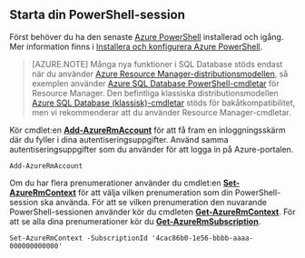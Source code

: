 
## Starta din PowerShell-session

Först behöver du ha den senaste [Azure PowerShell](https://msdn.microsoft.com/library/mt619274.aspx) installerad och igång. Mer information finns i [Installera och konfigurera Azure PowerShell](../articles/powershell-install-configure.md).


>[AZURE.NOTE] Många nya funktioner i SQL Database stöds endast när du använder [Azure Resource Manager-distributionsmodellen](../articles/resource-group-overview.md), så exemplen använder [Azure SQL Database PowerShell-cmdletar](https://msdn.microsoft.com/library/azure/mt574084.aspx) för Resource Manager. Den befintliga klassiska distributionsmodellen [Azure SQL Database (klassisk)-cmdletar](https://msdn.microsoft.com/library/azure/dn546723.aspx) stöds för bakåtkompatibilitet, men vi rekommenderar att du använder Resource Manager-cmdletar.


Kör cmdlet:en [**Add-AzureRmAccount**](https://msdn.microsoft.com/library/mt619267.aspx) för att få fram en inloggningsskärm där du fyller i dina autentiseringsuppgifter. Använd samma autentiseringsuppgifter som du använder för att logga in på Azure-portalen.

    Add-AzureRmAccount

Om du har flera prenumerationer använder du cmdlet:en [**Set-AzureRmContext**](https://msdn.microsoft.com/library/mt619263.aspx) för att välja vilken prenumeration som din PowerShell-session ska använda. För att se vilken prenumeration den nuvarande PowerShell-sessionen använder kör du cmdleten [**Get-AzureRmContext**](https://msdn.microsoft.com/library/mt619265.aspx). För att se alla dina prenumerationer kör du [**Get-AzureRmSubscription**](https://msdn.microsoft.com/library/mt619284.aspx).

    Set-AzureRmContext -SubscriptionId '4cac86b0-1e56-bbbb-aaaa-000000000000'


<!--HONumber=Sep16_HO3-->


